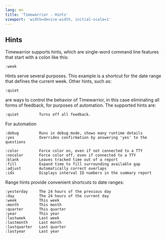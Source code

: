 ```yaml
---
lang: en
title: 'Timewarrior - Hints'
viewport: 'width=device-width, initial-scale=1'
---
```


## Hints

Timewarrior supports hints, which are single-word command line features that start with a colon like this:

    :week

Hints serve several purposes.
This example is a shortcut for the date range that defines the current week.
Other hints, such as:

    :quiet

are ways to control the behavior of Timewarrior, in this case eliminating all forms of feedback, for purposes of automation.
The supported hints are:

    :quiet         Turns off all feedback.

For automation

    :debug         Runs in debug mode, shows many runtime details
    :yes           Overrides confirmation by answering 'yes' to the questions

    :color         Force color on, even if not connected to a TTY
    :nocolor       Force color off, even if connected to a TTY
    :blank         Leaves tracked time out of a report
    :fill          Expand time to fill surrounding available gap
    :adjust        Automatically correct overlaps
    :ids           Displays interval ID numbers in the summary report

Range hints provide convenient shortcuts to date ranges:

    :yesterday     The 24 hours of the previous day
    :day           The 24 hours of the current day
    :week          This week
    :month         This month
    :quarter       This quarter
    :year          This year
    :lastweek      Last week
    :lastmonth     Last month
    :lastquarter   Last quarter
    :lastyear      Last year
